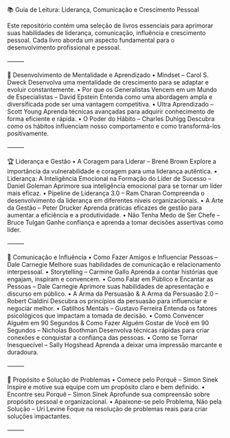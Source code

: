 📚 Guia de Leitura: Liderança, Comunicação e Crescimento Pessoal

Este repositório contém uma seleção de livros essenciais para aprimorar suas habilidades de liderança, comunicação, influência e crescimento pessoal. Cada livro aborda um aspecto fundamental para o desenvolvimento profissional e pessoal.

⸻

📖 Desenvolvimento de Mentalidade e Aprendizado
	•	Mindset – Carol S. Dweck
Desenvolva uma mentalidade de crescimento para se adaptar e evoluir constantemente.
	•	Por que os Generalistas Vencem em um Mundo de Especialistas – David Epstein
Entenda como uma abordagem ampla e diversificada pode ser uma vantagem competitiva.
	•	Ultra Aprendizado – Scott Young
Aprenda técnicas avançadas para adquirir conhecimento de forma eficiente e rápida.
	•	O Poder do Hábito – Charles Duhigg
Descubra como os hábitos influenciam nosso comportamento e como transformá-los positivamente.

⸻

🏆 Liderança e Gestão
	•	A Coragem para Liderar – Brené Brown
Explore a importância da vulnerabilidade e coragem para uma liderança autêntica.
	•	Liderança: A Inteligência Emocional na Formação do Líder de Sucesso – Daniel Goleman
Aprimore sua inteligência emocional para se tornar um líder mais eficaz.
	•	Pipeline de Liderança 3.0 – Ram Charan
Compreenda o desenvolvimento da liderança em diferentes níveis organizacionais.
	•	A Arte da Gestão – Peter Drucker
Aprenda práticas eficazes de gestão para aumentar a eficiência e a produtividade.
	•	Não Tenha Medo de Ser Chefe – Bruce Tulgan
Ganhe confiança e aprenda a tomar decisões assertivas como líder.

⸻

🎤 Comunicação e Influência
	•	Como Fazer Amigos e Influenciar Pessoas – Dale Carnegie
Melhore suas habilidades de comunicação e relacionamento interpessoal.
	•	Storytelling – Carmine Gallo
Aprenda a contar histórias que engajam, inspiram e convencem.
	•	Como Falar em Público e Encantar as Pessoas – Dale Carnegie
Aprimore suas habilidades de apresentação e discurso em público.
	•	A Arma da Persuasão & A Arma da Persuasão 2.0 – Robert Cialdini
Descubra os princípios da persuasão para influenciar e negociar melhor.
	•	Gatilhos Mentais – Gustavo Ferreira
Entenda os fatores psicológicos que impactam a tomada de decisão.
	•	Como Convencer Alguém em 90 Segundos & Como Fazer Alguém Gostar de Você em 90 Segundos – Nicholas Boothman
Desenvolva técnicas rápidas para criar conexões e conquistar a confiança das pessoas.
	•	Como se Tornar Inesquecível – Sally Hogshead
Aprenda a deixar uma impressão marcante e duradoura.

⸻

🎯 Propósito e Solução de Problemas
	•	Comece pelo Porquê – Simon Sinek
Inspire e motive sua equipe com um propósito claro e bem definido.
	•	Encontre seu Porquê – Simon Sinek
Aprofunde sua compreensão sobre propósito pessoal e organizacional.
	•	Apaixone-se pelo Problema, Não pela Solução – Uri Levine
Foque na resolução de problemas reais para criar soluções impactantes.

⸻
